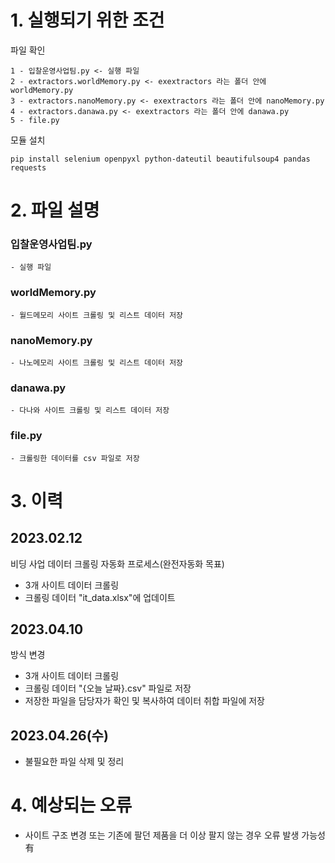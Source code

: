 
# 1. 실행되기 위한 조건
파일 확인
```
1 - 입찰운영사업팀.py <- 실행 파일
2 - extractors.worldMemory.py <- exextractors 라는 폴더 안에 worldMemory.py 
3 - extractors.nanoMemory.py <- exextractors 라는 폴더 안에 nanoMemory.py 
4 - extractors.danawa.py <- exextractors 라는 폴더 안에 danawa.py 
5 - file.py
```

모듈 설치
```
pip install selenium openpyxl python-dateutil beautifulsoup4 pandas requests
```

# 2. 파일 설명

### 입찰운영사업팀.py
```
- 실행 파일
```
### worldMemory.py
```
- 월드메모리 사이트 크롤링 및 리스트 데이터 저장
```
### nanoMemory.py
```
- 나노메모리 사이트 크롤링 및 리스트 데이터 저장
```
### danawa.py
```
- 다나와 사이트 크롤링 및 리스트 데이터 저장
```
### file.py
```
- 크롤링한 데이터를 csv 파일로 저장
```

# 3. 이력
## 2023.02.12
비딩 사업 데이터 크롤링 자동화 프로세스(완전자동화 목표)
- 3개 사이트 데이터 크롤링
- 크롤링 데이터 "it_data.xlsx"에 업데이트 

## 2023.04.10
방식 변경
- 3개 사이트 데이터 크롤링
- 크롤링 데이터 "{오늘 날짜}.csv" 파일로 저장
- 저장한 파일을 담당자가 확인 및 복사하여 데이터 취합 파일에 저장

## 2023.04.26(수)
- 불필요한 파일 삭제 및 정리

# 4. 예상되는 오류
- 사이트 구조 변경 또는 기존에 팔던 제품을 더 이상 팔지 않는 경우 오류 발생 가능성 有